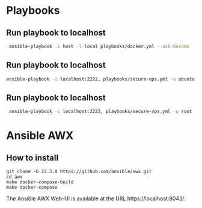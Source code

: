 # Playbooks
## Run playbook to localhost
```bash
 ansible-playbook -i host -l local playbooks/docker.yml --ask-become
```

## Run playbook to localhost
```bash
ansible-playbook -i localhost:2222, playbooks/secure-vps.yml -u ubuntu --ask-become 
```

## Run playbook to localhost
```bash
 ansible-playbook -i localhost:2223, playbooks/secure-vps.yml -u root -k 
 ```

# Ansible AWX
## How to install
```
git clone -b 22.3.0 https://github.com/ansible/awx.git
cd awx
make docker-compose-build
make docker-compose
```

The Ansible AWX Web-UI is available at the URL https://localhost:8043/.



